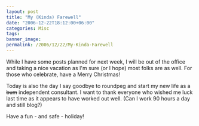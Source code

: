 ```yaml
---
layout: post
title: "My (Kinda) Farewell"
date: "2006-12-22T18:12:00+06:00"
categories: Misc 
tags: 
banner_image: 
permalink: /2006/12/22/My-Kinda-Farewell
---
```


While I have some posts planned for next week, I will be out of the office and taking a nice vacation as I'm sure (or I hope) most folks are as well. For those who celebrate, have a Merry Christmas! 

Today is also the day I say goodbye to roundpeg and start my new life as a <strike>bum</strike> independent consultant. I want to thank everyone who wished me luck last time as it appears to have worked out well. (Can I work 90 hours a day and still blog?)

Have a fun - and safe - holiday!